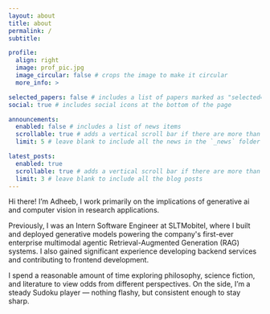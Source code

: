 ```yaml
---
layout: about
title: about
permalink: /
subtitle: 

profile:
  align: right
  image: prof_pic.jpg
  image_circular: false # crops the image to make it circular
  more_info: >

selected_papers: false # includes a list of papers marked as "selected={true}"
social: true # includes social icons at the bottom of the page

announcements:
  enabled: false # includes a list of news items
  scrollable: true # adds a vertical scroll bar if there are more than 3 news items
  limit: 5 # leave blank to include all the news in the `_news` folder

latest_posts:
  enabled: true
  scrollable: true # adds a vertical scroll bar if there are more than 3 new posts items
  limit: 3 # leave blank to include all the blog posts
---
```














Hi there! I’m Adheeb, I work primarily on the implications of generative ai and computer vision in research applications.

Previously, I was an Intern Software Engineer at SLTMobitel, where I built and deployed generative models powering the company's first-ever enterprise multimodal agentic Retrieval-Augmented Generation (RAG) systems. I also gained significant experience developing backend services and contributing to frontend development.

I spend a reasonable amount of time exploring philosophy, science fiction, and literature to view odds from different perspectives. On the side, I’m a steady Sudoku player — nothing flashy, but consistent enough to stay sharp.
